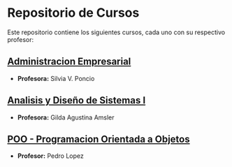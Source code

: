 # Repositorio de Cursos

Este repositorio contiene los siguientes cursos, cada uno con su respectivo profesor:

## [Administracion Empresarial](https://github.com/CodingDiego/UAI/tree/main/Administracion%20Empresarial)

- **Profesora:** Silvia V. Poncio

## [Analisis y Diseño de Sistemas I](https://github.com/CodingDiego/UAI/tree/main/Analisis%20y%20Dise%C3%B1o%20de%20Sistemas%20I)

- **Profesora:** Gilda Agustina Amsler

## [POO - Programacion Orientada a Objetos](https://github.com/CodingDiego/UAI/tree/main/POO)

- **Profesor:** Pedro Lopez
